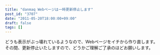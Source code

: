 ```yaml
---
title: "danmaq Webページは一時更新停止します"
post_id: "3707"
date: "2011-05-20T18:00:00+09:00"
draft: false
tags: []
---
```



どうも表示がぶっ壊れているようなので、Webページをイチから作り直します。その間、更新停止いたしますので、どうかご理解ご了承のほどお願いします。
